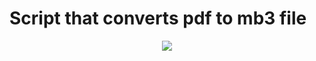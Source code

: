 # Script that converts pdf to mb3 file
<p align="center">
  <img src= https://fiverr-res.cloudinary.com/t_main1,q_auto,f_auto/gigs/305721152/original/72b50250a1ab4c1944c792383c4abb35249b29bc.jpg />
  </p>
